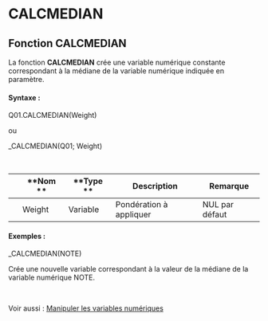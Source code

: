 # CALCMEDIAN

## Fonction CALCMEDIAN

La fonction **CALCMEDIAN** crée une variable numérique constante correspondant à la médiane de la variable numérique indiquée en paramètre.

#### Syntaxe :&nbsp;

Q01.CALCMEDIAN(Weight)

ou

\_CALCMEDIAN(Q01; Weight)

&nbsp;

| &nbsp; | **Nom ** | **Type ** | **Description** | **Remarque** |
| --- | --- | --- | --- | --- |
| &nbsp; | Weight | Variable | Pondération à appliquer | NUL par défaut |


#### Exemples :

\_CALCMEDIAN(NOTE)

Crée une nouvelle variable correspondant à la valeur de la médiane de la variable numérique NOTE.

&nbsp;

Voir aussi : [Manipuler les variables numériques](<Manipulerlesvariablesnumeriques1.md>)
